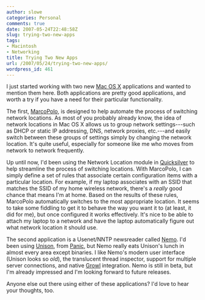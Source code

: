 ```yaml
---
author: slowe
categories: Personal
comments: true
date: 2007-05-24T22:48:58Z
slug: trying-two-new-apps
tags:
- Macintosh
- Networking
title: Trying Two New Apps
url: /2007/05/24/trying-two-new-apps/
wordpress_id: 461
---
```


I just started working with two new [Mac OS X](http://www.apple.com/macosx/) applications and wanted to mention them here. Both applications are pretty good applications, and worth a try if you have a need for their particular functionality.

The first, [MarcoPolo](http://www.symonds.id.au/marcopolo/), is designed to help automate the process of switching network locations. As most of you probably already know, the idea of network locations in Mac OS X allows us to group network settings---such as DHCP or static IP addressing, DNS, network proxies, etc.---and easily switch between these groups of settings simply by changing the network location. It's quite useful, especially for someone like me who moves from network to network frequently.

Up until now, I'd been using the Network Location module in [Quicksilver](http://blacktree.com/quicksilver/) to help streamline the process of switching locations. With MarcoPolo, I can simply define a set of rules that associate certain configuration items with a particular location. For example, if my laptop associates with an SSID that matches the SSID of my home wireless network, there's a _really_ good chance that means I'm at home. Based on the results of these rules, MarcoPolo automatically switches to the most appropriate location. It seems to take some fiddling to get it to behave the way you want it to (at least, it did for me), but once configured it works effectively. It's nice to be able to attach my laptop to a network and have the laptop automatically figure out what network location it should use.

The second application is a Usenet/NNTP newsreader called [Nemo](http://www.malcom-mac.com/nemo/). I'd been using [Unison](http://www.panic.com/unison/), from [Panic](http://www.panic.com/), but Nemo really eats Unison's lunch in almost every area except binaries. I like Nemo's modern user interface (Unison looks so _old_), the translucent thread inspector, support for multiple server connections, and native [Growl](http://growl.info/) integration. Nemo is still in beta, but I'm already impressed and I'm looking forward to future releases.

Anyone else out there using either of these applications? I'd love to hear your thoughts, too.
